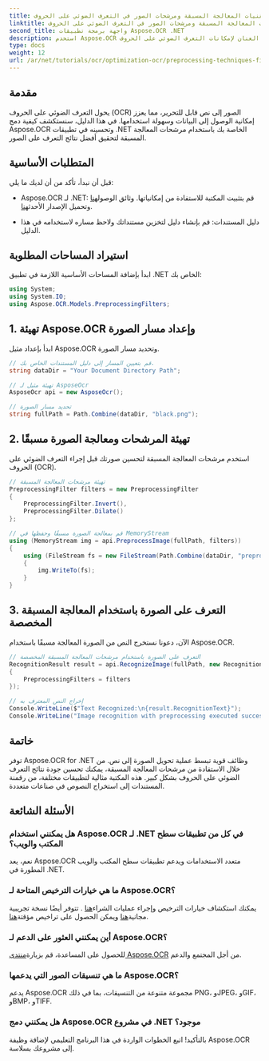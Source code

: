 ```yaml
---
title: تقنيات المعالجة المسبقة ومرشحات الصور في التعرف الضوئي على الحروف (OCR)
linktitle: تقنيات المعالجة المسبقة ومرشحات الصور في التعرف الضوئي على الحروف (OCR)
second_title: واجهة برمجة تطبيقات Aspose.OCR .NET
description: استخدم Aspose.OCR لإطلاق العنان لإمكانات التعرف الضوئي على الحروف (OCR) في تطبيقات .NET الخاصة بك. يوفر هذا الدليل نهجًا خطوة بخطوة لتنفيذ التعرف الضوئي على الحروف باستخدام مرشحات المعالجة المسبقة.
type: docs
weight: 12
url: /ar/net/tutorials/ocr/optimization-ocr/preprocessing-techniques-filters-for-image/
---
```

## مقدمة

يحول التعرف الضوئي على الحروف (OCR) الصور إلى نص قابل للتحرير، مما يعزز إمكانية الوصول إلى البيانات وسهولة استخدامها. في هذا الدليل، سنستكشف كيفية دمج Aspose.OCR وتحسينه في تطبيقات .NET الخاصة بك باستخدام مرشحات المعالجة المسبقة لتحقيق أفضل نتائج التعرف على الصور.

## المتطلبات الأساسية

قبل أن نبدأ، تأكد من أن لديك ما يلي:

-  Aspose.OCR لـ .NET: قم بتثبيت المكتبة للاستفادة من إمكانياتها. وثائق الوصول[هنا](https://reference.aspose.com/ocr/net/) وتحميل الإصدار الأحدث[هنا](https://releases.aspose.com/ocr/net/).

- دليل المستندات: قم بإنشاء دليل لتخزين مستنداتك ولاحظ مساره لاستخدامه في هذا الدليل.

## استيراد المساحات المطلوبة

ابدأ بإضافة المساحات الأساسية اللازمة في تطبيق .NET الخاص بك:

```csharp
using System;
using System.IO;
using Aspose.OCR.Models.PreprocessingFilters;
```

## 1. تهيئة Aspose.OCR وإعداد مسار الصورة

ابدأ بإعداد مثيل Aspose.OCR وتحديد مسار الصورة.

```csharp
// قم بتعيين المسار إلى دليل المستندات الخاص بك.
string dataDir = "Your Document Directory Path";

// تهيئة مثيل لـ AsposeOcr
AsposeOcr api = new AsposeOcr();

// تحديد مسار الصورة
string fullPath = Path.Combine(dataDir, "black.png");
```

## 2. تهيئة المرشحات ومعالجة الصورة مسبقًا

استخدم مرشحات المعالجة المسبقة لتحسين صورتك قبل إجراء التعرف الضوئي على الحروف (OCR).

```csharp
// تهيئة مرشحات المعالجة المسبقة
PreprocessingFilter filters = new PreprocessingFilter
{
    PreprocessingFilter.Invert(),
    PreprocessingFilter.Dilate()
};

// قم بمعالجة الصورة مسبقًا وحفظها في MemoryStream
using (MemoryStream img = api.PreprocessImage(fullPath, filters))
{
    using (FileStream fs = new FileStream(Path.Combine(dataDir, "preprocessed.png"), FileMode.Create))
    {
        img.WriteTo(fs);
    }
}
```

## 3. التعرف على الصورة باستخدام المعالجة المسبقة المخصصة

الآن، دعونا نستخرج النص من الصورة المعالجة مسبقًا باستخدام Aspose.OCR.

```csharp
// التعرف على الصورة باستخدام مرشحات المعالجة المسبقة المخصصة
RecognitionResult result = api.RecognizeImage(fullPath, new RecognitionSettings
{
    PreprocessingFilters = filters
});

// إخراج النص المعترف به
Console.WriteLine($"Text Recognized:\n{result.RecognitionText}");
Console.WriteLine("Image recognition with preprocessing executed successfully.");
```

## خاتمة

توفر Aspose.OCR for .NET وظائف قوية تبسط عملية تحويل الصورة إلى نص. من خلال الاستفادة من مرشحات المعالجة المسبقة، يمكنك تحسين جودة نتائج التعرف الضوئي على الحروف بشكل كبير. هذه المكتبة مثالية لتطبيقات مختلفة، من رقمنة المستندات إلى استخراج النصوص في صناعات متعددة.

## الأسئلة الشائعة

### هل يمكنني استخدام Aspose.OCR لـ .NET في كل من تطبيقات سطح المكتب والويب؟  
نعم، يعد Aspose.OCR متعدد الاستخدامات ويدعم تطبيقات سطح المكتب والويب المطورة في .NET.

### ما هي خيارات الترخيص المتاحة لـ Aspose.OCR؟  
 يمكنك استكشاف خيارات الترخيص وإجراء عمليات الشراء[هنا](https://purchase.conholdate.com/buy) . تتوفر أيضًا نسخة تجريبية مجانية[هنا](https://releases.aspose.com/) ويمكن الحصول على تراخيص مؤقتة[هنا](https://purchase.conholdate.com/temporary-license/).

### أين يمكنني العثور على الدعم لـ Aspose.OCR؟  
للحصول على المساعدة، قم بزيارة[منتدى Aspose.OCR](https://forum.aspose.com/c/ocr/16) من أجل المجتمع والدعم.

### ما هي تنسيقات الصور التي يدعمها Aspose.OCR؟  
يدعم Aspose.OCR مجموعة متنوعة من التنسيقات، بما في ذلك PNG، وJPEG، وGIF، وBMP، وTIFF.

### هل يمكنني دمج Aspose.OCR في مشروع .NET موجود؟  
بالتأكيد! اتبع الخطوات الواردة في هذا البرنامج التعليمي لإضافة وظيفة Aspose.OCR إلى مشروعك بسلاسة.